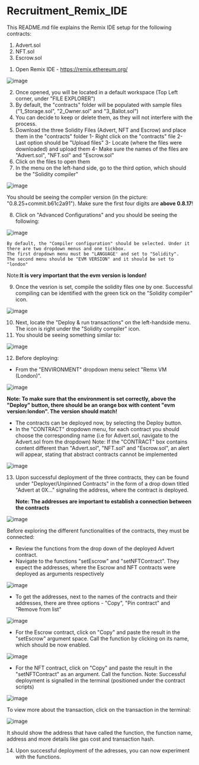 # Recruitment_Remix_IDE
This README.md file explains the Remix IDE setup for the following contracts:
1) Advert.sol
2) NFT.sol
3) Escrow.sol

1. Open Remix IDE - https://remix.ethereum.org/

![image](https://github.com/ElenaP20/Recruitment_Remix_IDE/assets/91874987/e35a4f2b-5123-4d49-891b-aece1e82b903)

2. Once opened, you will be located in a default workspace (Top Left corner, under "FILE EXPLORER")
3. By default, the "contracts" folder will be populated with sample files ("1_Storage.sol", "2_Owner.sol" and "3_Ballot.sol")
4. You can decide to keep or delete them, as they will not interfere with the process.
5. Download the three Solidity Files (Advert, NFT and Escrow) and place them in the "contracts" folder 
    1- Right click on the "contracts" file
    2- Last option should be "Upload files"
    3- Locate (where the files were downloaded) and upload them
    4- Make sure the names of the files are "Advert.sol", "NFT.sol" and "Escrow.sol"
6. Click on the files to open them
7. In the menu on the left-hand side, go to the third option, which should be the "Solidity compiler"

![image](https://github.com/ElenaP20/Recruitment_Remix_IDE/assets/91874987/ade26d6b-3262-4f7a-835e-e1bdbd1cd1f7)

You should be seeing the compiler version (in the picture: "0.8.25+commit.b61c2a91"). Make sure the first four digits are **above 0.8.17**!

8. Click on "Advanced Configurations" and you should be seeing the following:

![image](https://github.com/ElenaP20/Recruitment_Remix_IDE/assets/91874987/e32a9ded-0293-4699-8c95-ca39dce7529d)

    By default, the "Compiler configuration" should be selected. Under it there are two dropdown menus and one tickbox. 
    The first dropdown menu must be "LANGUAGE' and set to "Solidity". 
    The second menu should be "EVM VERSION" and it should be set to "london"

  Note:**It is very important that the evm version is london!**
  
9. Once the vesrion is set, compile the solidity files one by one. Successful compiling can be identified with the green tick on the "Solidity compiler" icon.

![image](https://github.com/ElenaP20/Recruitment_Remix_IDE/assets/91874987/44e040d2-b3ac-41e9-a4a0-66b81fd0b25d)

10. Next, locate the "Deploy & run transactions" on the left-handside menu. The icon is right under the "Solidity compiler" icon.
11. You should be seeing something similar to:

![image](https://github.com/ElenaP20/Recruitment_Remix_IDE/assets/91874987/9c979cb0-f8cf-40d9-8852-6e6b645ca8c2)

12. Before deploying:
  - From the "ENVIRONMENT" dropdown menu select "Remx VM (London)".

![image](https://github.com/ElenaP20/Recruitment_Remix_IDE/assets/91874987/b8bac43f-3ec2-4936-99f7-287695931d2e)

**Note: To make sure that the environment is set correctly, above the "Deploy" button, there should be an orange box with content "evm version:london". The version should match!**
  - The contracts can be deployed now, by selecting the Deploy button.
  - In the "CONTRACT" dropdown menu, for each contract you should choose the corresponding name (i.e for Advert.sol, navigate to the Advert.sol from the dropdown)
Note: If the "CONTRACT" box contains content different than "Advert.sol", "NFT.sol" and "Escrow.sol", an alert will appear, stating that abstract contracts cannot be implemented

![image](https://github.com/ElenaP20/Recruitment_Remix_IDE/assets/91874987/39789da7-9631-4549-a44c-e25537823234)

13. Upon successful deployment of the three contracts, they can be found under "Deployer/Unpinned Contracts" in the form of a drop down titled "Advert at 0X..." signaling the address, where the contract is deployed.
    
    **Note: The addresses are important to establish a connection between the contracts**
    
![image](https://github.com/ElenaP20/Recruitment_Remix_IDE/assets/91874987/106a2d6d-0dad-4bd4-bf95-4b0902d3a1a2)
    
  Before exploring the different functionalities of the contracts, they must be connected:
  - Review the functions from the drop down of the deployed Advert contract.
  - Navigate to the functions "setEscrow" and "setNFTContract". They expect the addresses, where the Escrow and NFT contracts were deployed as arguments respectively
   
![image](https://github.com/ElenaP20/Recruitment_Remix_IDE/assets/91874987/d7720a41-57b2-4dab-91b0-cc05445fdabf)

  - To get the addresses, next to the names of the contracts and their addresses, there are three options - "Copy", "Pin contract" and "Remove from list"

![image](https://github.com/ElenaP20/Recruitment_Remix_IDE/assets/91874987/39080c08-c342-49be-8b68-2605941250cf)

 - For the Escrow contract, click on "Copy" and paste the result in the "setEscrow" argument space. Call the function by clicking on its name, which should be now enabled.
   
![image](https://github.com/ElenaP20/Recruitment_Remix_IDE/assets/91874987/fabce24e-9d53-4203-b293-201a87ef6850)
   
 - For the NFT contract, click on "Copy" and paste the result in the "setNFTContract" as an argument. Call the function.
Note: Successful deployment is signalled in the terminal (positioned under the contract scripts)

![image](https://github.com/ElenaP20/Recruitment_Remix_IDE/assets/91874987/5279f3ee-03f2-4782-a70c-93f1f8ee8de0)

To view more about the transaction, click on the transaction in the terminal:

![image](https://github.com/ElenaP20/Recruitment_Remix_IDE/assets/91874987/ac4851e2-7046-47f1-a3d1-d94f6fe4b1de)

It should show the address that have called the function, the function name, address and more details like gas cost and transaction hash.

14. Upon successful deployment of the adresses, you can now experiment with the functions.
